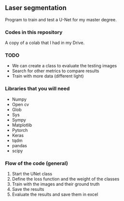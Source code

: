 ## Laser segmentation

Program to train and test a U-Net for my master degree.

### Codes in this repository
A copy of a colab that I had in my Drive. 

### TODO

* We can create a class to evaluate the testing images
* Search for other metrics to compare results
* Train with more data (different light)

### Libraries that you will need
* Numpy
* Open cv
* Glob
* Sys
* Sympy
* Matplotlib
* Pytorch
* Keras
* tqdm 
* pandas
* scipy

### Flow of the code (general)

1. Start the UNet class
2. Define the loss function and the weight of the classes 
3. Train with the images and their ground truth
4. Save the results
5. Evaluate the results and save them in excel 
